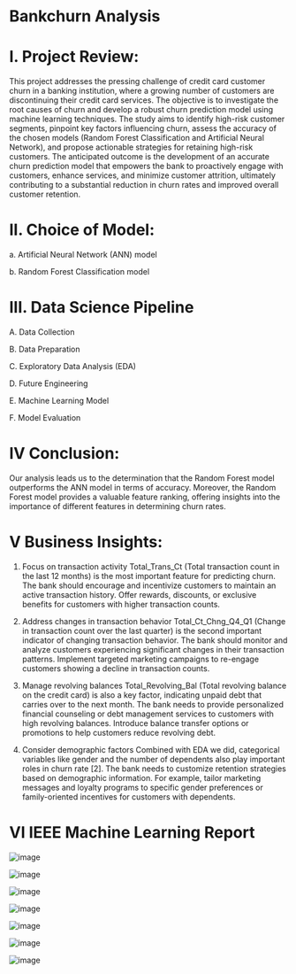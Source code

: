 # Bankchurn Analysis

# I. Project Review:

This project addresses the pressing challenge of credit card customer churn in a banking institution, where a
growing number of customers are discontinuing their credit card services. The objective is to investigate the root causes of
churn and develop a robust churn prediction model using machine learning techniques. The study aims to identify high-risk
customer segments, pinpoint key factors influencing churn, assess the accuracy of the chosen models (Random Forest
Classification and Artificial Neural Network), and propose actionable strategies for retaining high-risk customers. The
anticipated outcome is the development of an accurate churn prediction model that empowers the bank to proactively engage
with customers, enhance services, and minimize customer attrition, ultimately contributing to a substantial reduction in churn
rates and improved overall customer retention.

# II. Choice of Model:

a. Artificial Neural Network (ANN) model

b. Random Forest Classification model

# III. Data Science Pipeline

A. Data Collection

B. Data Preparation

C. Exploratory Data Analysis (EDA)

D. Future Engineering

E. Machine Learning Model

F. Model Evaluation

# IV Conclusion:

Our analysis leads us to the determination that the Random Forest model outperforms the ANN model in terms of accuracy. Moreover, the Random Forest model provides a valuable feature ranking, offering insights into the importance of different features in determining churn rates.

# V Business Insights:

1. Focus on transaction activity
Total_Trans_Ct (Total transaction count in the last 12 months) is the most important feature for predicting churn.
The bank should encourage and incentivize customers to maintain an active transaction history. Offer rewards, discounts, or exclusive benefits for customers with higher transaction counts.

3. Address changes in transaction behavior
Total_Ct_Chng_Q4_Q1 (Change in transaction count over the last quarter) is the second important indicator of changing transaction behavior.
The bank should monitor and analyze customers experiencing significant changes in their transaction patterns. Implement targeted marketing campaigns to re-engage customers showing a decline in transaction counts.

4. Manage revolving balances
Total_Revolving_Bal (Total revolving balance on the credit card) is also a key factor, indicating unpaid debt that carries over to the next month.
The bank needs to provide personalized financial counseling or debt management services to customers with high revolving balances. Introduce balance transfer options or promotions to help customers reduce revolving debt.

5. Consider demographic factors
Combined with EDA we did, categorical variables like gender and the number of dependents also play important roles in churn rate [2].
The bank needs to customize retention strategies based on demographic information. For example, tailor marketing messages and loyalty programs to specific gender preferences or family-oriented incentives for customers with dependents.

# VI IEEE Machine Learning Report

![image](https://github.com/HazelDing/BankChurn/assets/149340952/7867b733-adb7-4550-9242-e4c60e93cfa4)

![image](https://github.com/HazelDing/BankChurn/assets/149340952/bec4670c-b5d6-4d29-9592-5f37c4fe24b9)

![image](https://github.com/HazelDing/BankChurn/assets/149340952/6d887b75-9c3e-47c9-a555-0e0076f8e146)

![image](https://github.com/HazelDing/BankChurn/assets/149340952/4793f48d-e057-4ff6-8a52-914d80994d06)

![image](https://github.com/HazelDing/BankChurn/assets/149340952/097cc205-db71-4b7c-99b6-9c1c150021ba)

![image](https://github.com/HazelDing/BankChurn/assets/149340952/89c02485-cefb-4be5-b245-b2f99ad810b2)

![image](https://github.com/HazelDing/BankChurn/assets/149340952/863f10f2-766d-4e0c-9630-4dd71179d36d)







